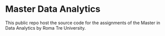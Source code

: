# Master Data Analytics
This public repo host the source code for the assignments of the Master in Data Analytics by Roma Tre University.
